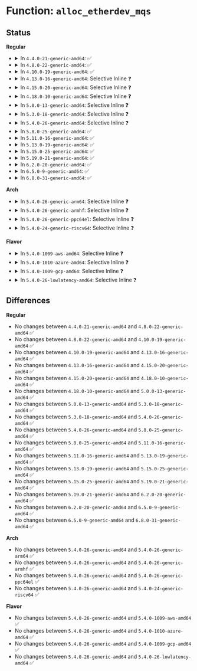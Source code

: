 # Function: <code>alloc_etherdev_mqs</code>

## Status
<b>Regular</b>
<ul>
<li>
<details>
<summary>In <code>4.4.0-21-generic-amd64</code>: ✅</summary>

```c
struct net_device * alloc_etherdev_mqs(int sizeof_priv, unsigned int txqs, unsigned int rxqs)
```

```json
{
  "name": "alloc_etherdev_mqs",
  "collision_type": "Unique Global",
  "inline_type": "No",
  "funcs": [
    {
      "addr": 18446744071586447184,
      "name": "alloc_etherdev_mqs",
      "external": true,
      "loc": "net/ethernet/eth.c:384",
      "file": "net/ethernet/eth.c",
      "inline": "seen, unknown",
      "caller_inline": [],
      "caller_func": [
        "drivers/net/virtio_net.c:virtnet_probe",
        "drivers/net/xen-netfront.c:netfront_probe"
      ]
    }
  ],
  "symbols": [
    {
      "addr": 18446744071586447184,
      "name": "alloc_etherdev_mqs",
      "section": ".text",
      "bind": "STB_GLOBAL",
      "size": 38
    }
  ]
}
```
</details>
</li>
<li>
<details>
<summary>In <code>4.8.0-22-generic-amd64</code>: ✅</summary>

```c
struct net_device * alloc_etherdev_mqs(int sizeof_priv, unsigned int txqs, unsigned int rxqs)
```

```json
{
  "name": "alloc_etherdev_mqs",
  "collision_type": "Unique Global",
  "inline_type": "No",
  "funcs": [
    {
      "addr": 18446744071586892944,
      "name": "alloc_etherdev_mqs",
      "external": true,
      "loc": "net/ethernet/eth.c:385",
      "file": "net/ethernet/eth.c",
      "inline": "seen, unknown",
      "caller_inline": [],
      "caller_func": [
        "drivers/net/virtio_net.c:virtnet_probe",
        "drivers/net/xen-netfront.c:netfront_probe"
      ]
    }
  ],
  "symbols": [
    {
      "addr": 18446744071586892944,
      "name": "alloc_etherdev_mqs",
      "section": ".text",
      "bind": "STB_GLOBAL",
      "size": 38
    }
  ]
}
```
</details>
</li>
<li>
<details>
<summary>In <code>4.10.0-19-generic-amd64</code>: ✅</summary>

```c
struct net_device * alloc_etherdev_mqs(int sizeof_priv, unsigned int txqs, unsigned int rxqs)
```

```json
{
  "name": "alloc_etherdev_mqs",
  "collision_type": "Unique Global",
  "inline_type": "No",
  "funcs": [
    {
      "addr": 18446744071587087072,
      "name": "alloc_etherdev_mqs",
      "external": true,
      "loc": "net/ethernet/eth.c:388",
      "file": "net/ethernet/eth.c",
      "inline": "seen, unknown",
      "caller_inline": [],
      "caller_func": [
        "drivers/net/xen-netfront.c:netfront_probe"
      ]
    }
  ],
  "symbols": [
    {
      "addr": 18446744071587087072,
      "name": "alloc_etherdev_mqs",
      "section": ".text",
      "bind": "STB_GLOBAL",
      "size": 38
    }
  ]
}
```
</details>
</li>
<li>
<details>
<summary>In <code>4.13.0-16-generic-amd64</code>: Selective Inline ❓</summary>

```c
struct net_device * alloc_etherdev_mqs(int sizeof_priv, unsigned int txqs, unsigned int rxqs)
```

```json
{
  "name": "alloc_etherdev_mqs",
  "collision_type": "Unique Global",
  "inline_type": "Selective",
  "funcs": [
    {
      "addr": 18446744071587215774,
      "name": "alloc_etherdev_mqs",
      "external": true,
      "loc": "net/ethernet/eth.c:388",
      "file": "net/ethernet/eth.c",
      "inline": "not declared, inlined",
      "caller_inline": [
        "net/ethernet/eth.c:devm_alloc_etherdev_mqs"
      ],
      "caller_func": [
        "drivers/net/xen-netfront.c:netfront_probe"
      ]
    }
  ],
  "symbols": [
    {
      "addr": 18446744071587215632,
      "name": "alloc_etherdev_mqs",
      "section": ".text",
      "bind": "STB_GLOBAL",
      "size": 38
    }
  ]
}
```
</details>
</li>
<li>
<details>
<summary>In <code>4.15.0-20-generic-amd64</code>: Selective Inline ❓</summary>

```c
struct net_device * alloc_etherdev_mqs(int sizeof_priv, unsigned int txqs, unsigned int rxqs)
```

```json
{
  "name": "alloc_etherdev_mqs",
  "collision_type": "Unique Global",
  "inline_type": "Selective",
  "funcs": [
    {
      "addr": 18446744071587730254,
      "name": "alloc_etherdev_mqs",
      "external": true,
      "loc": "net/ethernet/eth.c:388",
      "file": "net/ethernet/eth.c",
      "inline": "not declared, inlined",
      "caller_inline": [
        "net/ethernet/eth.c:devm_alloc_etherdev_mqs"
      ],
      "caller_func": [
        "drivers/net/xen-netfront.c:netfront_probe"
      ]
    }
  ],
  "symbols": [
    {
      "addr": 18446744071587730112,
      "name": "alloc_etherdev_mqs",
      "section": ".text",
      "bind": "STB_GLOBAL",
      "size": 38
    }
  ]
}
```
</details>
</li>
<li>
<details>
<summary>In <code>4.18.0-10-generic-amd64</code>: Selective Inline ❓</summary>

```c
struct net_device * alloc_etherdev_mqs(int sizeof_priv, unsigned int txqs, unsigned int rxqs)
```

```json
{
  "name": "alloc_etherdev_mqs",
  "collision_type": "Unique Global",
  "inline_type": "Selective",
  "funcs": [
    {
      "addr": 18446744071588064584,
      "name": "alloc_etherdev_mqs",
      "external": true,
      "loc": "net/ethernet/eth.c:388",
      "file": "net/ethernet/eth.c",
      "inline": "not declared, inlined",
      "caller_inline": [
        "net/ethernet/eth.c:devm_alloc_etherdev_mqs"
      ],
      "caller_func": [
        "drivers/net/xen-netfront.c:netfront_probe"
      ]
    }
  ],
  "symbols": [
    {
      "addr": 18446744071588064416,
      "name": "alloc_etherdev_mqs",
      "section": ".text",
      "bind": "STB_GLOBAL",
      "size": 38
    }
  ]
}
```
</details>
</li>
<li>
<details>
<summary>In <code>5.0.0-13-generic-amd64</code>: Selective Inline ❓</summary>

```c
struct net_device * alloc_etherdev_mqs(int sizeof_priv, unsigned int txqs, unsigned int rxqs)
```

```json
{
  "name": "alloc_etherdev_mqs",
  "collision_type": "Unique Global",
  "inline_type": "Selective",
  "funcs": [
    {
      "addr": 18446744071588240920,
      "name": "alloc_etherdev_mqs",
      "external": true,
      "loc": "net/ethernet/eth.c:391",
      "file": "net/ethernet/eth.c",
      "inline": "not declared, inlined",
      "caller_inline": [
        "net/ethernet/eth.c:devm_alloc_etherdev_mqs"
      ],
      "caller_func": [
        "drivers/net/xen-netfront.c:netfront_probe"
      ]
    }
  ],
  "symbols": [
    {
      "addr": 18446744071588240752,
      "name": "alloc_etherdev_mqs",
      "section": ".text",
      "bind": "STB_GLOBAL",
      "size": 38
    }
  ]
}
```
</details>
</li>
<li>
<details>
<summary>In <code>5.3.0-18-generic-amd64</code>: Selective Inline ❓</summary>

```c
struct net_device * alloc_etherdev_mqs(int sizeof_priv, unsigned int txqs, unsigned int rxqs)
```

```json
{
  "name": "alloc_etherdev_mqs",
  "collision_type": "Unique Global",
  "inline_type": "Selective",
  "funcs": [
    {
      "addr": 18446744071588631705,
      "name": "alloc_etherdev_mqs",
      "external": true,
      "loc": "net/ethernet/eth.c:406",
      "file": "net/ethernet/eth.c",
      "inline": "not declared, inlined",
      "caller_inline": [
        "net/ethernet/eth.c:devm_alloc_etherdev_mqs"
      ],
      "caller_func": [
        "drivers/net/xen-netfront.c:netfront_probe"
      ]
    }
  ],
  "symbols": [
    {
      "addr": 18446744071588631536,
      "name": "alloc_etherdev_mqs",
      "section": ".text",
      "bind": "STB_GLOBAL",
      "size": 38
    }
  ]
}
```
</details>
</li>
<li>
<details>
<summary>In <code>5.4.0-26-generic-amd64</code>: Selective Inline ❓</summary>

```c
struct net_device * alloc_etherdev_mqs(int sizeof_priv, unsigned int txqs, unsigned int rxqs)
```

```json
{
  "name": "alloc_etherdev_mqs",
  "collision_type": "Unique Global",
  "inline_type": "Selective",
  "funcs": [
    {
      "addr": 18446744071588854073,
      "name": "alloc_etherdev_mqs",
      "external": true,
      "loc": "net/ethernet/eth.c:411",
      "file": "net/ethernet/eth.c",
      "inline": "not declared, inlined",
      "caller_inline": [
        "net/ethernet/eth.c:devm_alloc_etherdev_mqs"
      ],
      "caller_func": [
        "drivers/net/xen-netfront.c:netfront_probe"
      ]
    }
  ],
  "symbols": [
    {
      "addr": 18446744071588853904,
      "name": "alloc_etherdev_mqs",
      "section": ".text",
      "bind": "STB_GLOBAL",
      "size": 38
    }
  ]
}
```
</details>
</li>
<li>
<details>
<summary>In <code>5.8.0-25-generic-amd64</code>: ✅</summary>

```c
struct net_device * alloc_etherdev_mqs(int sizeof_priv, unsigned int txqs, unsigned int rxqs)
```

```json
{
  "name": "alloc_etherdev_mqs",
  "collision_type": "Unique Global",
  "inline_type": "No",
  "funcs": [
    {
      "addr": 18446744071589737808,
      "name": "alloc_etherdev_mqs",
      "external": true,
      "loc": "net/ethernet/eth.c:395",
      "file": "net/ethernet/eth.c",
      "inline": "seen, unknown",
      "caller_inline": [],
      "caller_func": [
        "drivers/net/xen-netfront.c:xennet_create_dev",
        "net/devres.c:devm_alloc_etherdev_mqs"
      ]
    }
  ],
  "symbols": [
    {
      "addr": 18446744071589737808,
      "name": "alloc_etherdev_mqs",
      "section": ".text",
      "bind": "STB_GLOBAL",
      "size": 38
    }
  ]
}
```
</details>
</li>
<li>
<details>
<summary>In <code>5.11.0-16-generic-amd64</code>: ✅</summary>

```c
struct net_device * alloc_etherdev_mqs(int sizeof_priv, unsigned int txqs, unsigned int rxqs)
```

```json
{
  "name": "alloc_etherdev_mqs",
  "collision_type": "Unique Global",
  "inline_type": "No",
  "funcs": [
    {
      "addr": 18446744071589770912,
      "name": "alloc_etherdev_mqs",
      "external": true,
      "loc": "net/ethernet/eth.c:395",
      "file": "net/ethernet/eth.c",
      "inline": "seen, unknown",
      "caller_inline": [],
      "caller_func": [
        "drivers/net/xen-netfront.c:xennet_create_dev",
        "net/devres.c:devm_alloc_etherdev_mqs"
      ]
    }
  ],
  "symbols": [
    {
      "addr": 18446744071589770912,
      "name": "alloc_etherdev_mqs",
      "section": ".text",
      "bind": "STB_GLOBAL",
      "size": 38
    }
  ]
}
```
</details>
</li>
<li>
<details>
<summary>In <code>5.13.0-19-generic-amd64</code>: ✅</summary>

```c
struct net_device * alloc_etherdev_mqs(int sizeof_priv, unsigned int txqs, unsigned int rxqs)
```

```json
{
  "name": "alloc_etherdev_mqs",
  "collision_type": "Unique Global",
  "inline_type": "No",
  "funcs": [
    {
      "addr": 18446744071589674448,
      "name": "alloc_etherdev_mqs",
      "external": true,
      "loc": "net/ethernet/eth.c:396",
      "file": "net/ethernet/eth.c",
      "inline": "seen, unknown",
      "caller_inline": [],
      "caller_func": [
        "drivers/net/xen-netfront.c:xennet_create_dev",
        "net/devres.c:devm_alloc_etherdev_mqs"
      ]
    }
  ],
  "symbols": [
    {
      "addr": 18446744071589674448,
      "name": "alloc_etherdev_mqs",
      "section": ".text",
      "bind": "STB_GLOBAL",
      "size": 38
    }
  ]
}
```
</details>
</li>
<li>
<details>
<summary>In <code>5.15.0-25-generic-amd64</code>: ✅</summary>

```c
struct net_device * alloc_etherdev_mqs(int sizeof_priv, unsigned int txqs, unsigned int rxqs)
```

```json
{
  "name": "alloc_etherdev_mqs",
  "collision_type": "Unique Global",
  "inline_type": "No",
  "funcs": [
    {
      "addr": 18446744071590431456,
      "name": "alloc_etherdev_mqs",
      "external": true,
      "loc": "net/ethernet/eth.c:390",
      "file": "net/ethernet/eth.c",
      "inline": "seen, unknown",
      "caller_inline": [],
      "caller_func": [
        "drivers/net/xen-netfront.c:xennet_create_dev",
        "net/devres.c:devm_alloc_etherdev_mqs"
      ]
    }
  ],
  "symbols": [
    {
      "addr": 18446744071590431456,
      "name": "alloc_etherdev_mqs",
      "section": ".text",
      "bind": "STB_GLOBAL",
      "size": 38
    }
  ]
}
```
</details>
</li>
<li>
<details>
<summary>In <code>5.19.0-21-generic-amd64</code>: ✅</summary>

```c
struct net_device * alloc_etherdev_mqs(int sizeof_priv, unsigned int txqs, unsigned int rxqs)
```

```json
{
  "name": "alloc_etherdev_mqs",
  "collision_type": "Unique Global",
  "inline_type": "No",
  "funcs": [
    {
      "addr": 18446744071592031408,
      "name": "alloc_etherdev_mqs",
      "external": true,
      "loc": "net/ethernet/eth.c:391",
      "file": "net/ethernet/eth.c",
      "inline": "seen, unknown",
      "caller_inline": [],
      "caller_func": [
        "drivers/net/xen-netfront.c:xennet_create_dev",
        "net/devres.c:devm_alloc_etherdev_mqs"
      ]
    }
  ],
  "symbols": [
    {
      "addr": 18446744071592031408,
      "name": "alloc_etherdev_mqs",
      "section": ".text",
      "bind": "STB_GLOBAL",
      "size": 59
    }
  ]
}
```
</details>
</li>
<li>
<details>
<summary>In <code>6.2.0-20-generic-amd64</code>: ✅</summary>

```c
struct net_device * alloc_etherdev_mqs(int sizeof_priv, unsigned int txqs, unsigned int rxqs)
```

```json
{
  "name": "alloc_etherdev_mqs",
  "collision_type": "Unique Global",
  "inline_type": "No",
  "funcs": [
    {
      "addr": 18446744071593847184,
      "name": "alloc_etherdev_mqs",
      "external": true,
      "loc": "net/ethernet/eth.c:391",
      "file": "net/ethernet/eth.c",
      "inline": "seen, unknown",
      "caller_inline": [],
      "caller_func": [
        "drivers/net/xen-netfront.c:xennet_create_dev",
        "net/devres.c:devm_alloc_etherdev_mqs"
      ]
    }
  ],
  "symbols": [
    {
      "addr": 18446744071593847184,
      "name": "alloc_etherdev_mqs",
      "section": ".text",
      "bind": "STB_GLOBAL",
      "size": 59
    }
  ]
}
```
</details>
</li>
<li>
<details>
<summary>In <code>6.5.0-9-generic-amd64</code>: ✅</summary>

```c
struct net_device * alloc_etherdev_mqs(int sizeof_priv, unsigned int txqs, unsigned int rxqs)
```

```json
{
  "name": "alloc_etherdev_mqs",
  "collision_type": "Unique Global",
  "inline_type": "No",
  "funcs": [
    {
      "addr": 18446744071594221616,
      "name": "alloc_etherdev_mqs",
      "external": true,
      "loc": "net/ethernet/eth.c:391",
      "file": "net/ethernet/eth.c",
      "inline": "seen, unknown",
      "caller_inline": [],
      "caller_func": [
        "drivers/net/virtio_net.c:virtnet_probe",
        "drivers/net/xen-netfront.c:xennet_create_dev",
        "drivers/net/net_failover.c:net_failover_create",
        "net/devres.c:devm_alloc_etherdev_mqs"
      ]
    }
  ],
  "symbols": [
    {
      "addr": 18446744071594221616,
      "name": "alloc_etherdev_mqs",
      "section": ".text",
      "bind": "STB_GLOBAL",
      "size": 59
    }
  ]
}
```
</details>
</li>
<li>
<details>
<summary>In <code>6.8.0-31-generic-amd64</code>: ✅</summary>

```c
struct net_device * alloc_etherdev_mqs(int sizeof_priv, unsigned int txqs, unsigned int rxqs)
```

```json
{
  "name": "alloc_etherdev_mqs",
  "collision_type": "Unique Global",
  "inline_type": "No",
  "funcs": [
    {
      "addr": 18446744071595018976,
      "name": "alloc_etherdev_mqs",
      "external": true,
      "loc": "net/ethernet/eth.c:391",
      "file": "net/ethernet/eth.c",
      "inline": "seen, unknown",
      "caller_inline": [],
      "caller_func": [
        "drivers/net/virtio_net.c:virtnet_probe",
        "drivers/net/xen-netfront.c:xennet_create_dev",
        "drivers/net/net_failover.c:net_failover_create",
        "net/devres.c:devm_alloc_etherdev_mqs"
      ]
    }
  ],
  "symbols": [
    {
      "addr": 18446744071595018976,
      "name": "alloc_etherdev_mqs",
      "section": ".text",
      "bind": "STB_GLOBAL",
      "size": 59
    }
  ]
}
```
</details>
</li>
</ul>
<b>Arch</b>
<ul>
<li>
<details>
<summary>In <code>5.4.0-26-generic-arm64</code>: Selective Inline ❓</summary>

```c
struct net_device * alloc_etherdev_mqs(int sizeof_priv, unsigned int txqs, unsigned int rxqs)
```

```json
{
  "name": "alloc_etherdev_mqs",
  "collision_type": "Unique Global",
  "inline_type": "Selective",
  "funcs": [
    {
      "addr": 18446603336502438100,
      "name": "alloc_etherdev_mqs",
      "external": true,
      "loc": "net/ethernet/eth.c:411",
      "file": "net/ethernet/eth.c",
      "inline": "not declared, inlined",
      "caller_inline": [
        "net/ethernet/eth.c:devm_alloc_etherdev_mqs"
      ],
      "caller_func": [
        "drivers/net/ethernet/freescale/fec_main.c:fec_probe",
        "drivers/net/ethernet/smsc/smc91x.c:smc_drv_probe",
        "drivers/net/xen-netfront.c:netfront_probe"
      ]
    }
  ],
  "symbols": [
    {
      "addr": 18446603336502437888,
      "name": "alloc_etherdev_mqs",
      "section": ".text",
      "bind": "STB_GLOBAL",
      "size": 88
    }
  ]
}
```
</details>
</li>
<li>
<details>
<summary>In <code>5.4.0-26-generic-armhf</code>: Selective Inline ❓</summary>

```c
struct net_device * alloc_etherdev_mqs(int sizeof_priv, unsigned int txqs, unsigned int rxqs)
```

```json
{
  "name": "alloc_etherdev_mqs",
  "collision_type": "Unique Global",
  "inline_type": "Selective",
  "funcs": [
    {
      "addr": 3235156600,
      "name": "alloc_etherdev_mqs",
      "external": true,
      "loc": "net/ethernet/eth.c:411",
      "file": "net/ethernet/eth.c",
      "inline": "not declared, inlined",
      "caller_inline": [
        "net/ethernet/eth.c:devm_alloc_etherdev_mqs"
      ],
      "caller_func": [
        "drivers/net/ethernet/freescale/fec_main.c:fec_probe"
      ]
    }
  ],
  "symbols": [
    {
      "addr": 3235156432,
      "name": "alloc_etherdev_mqs",
      "section": ".text",
      "bind": "STB_GLOBAL",
      "size": 64
    }
  ]
}
```
</details>
</li>
<li>
<details>
<summary>In <code>5.4.0-26-generic-ppc64el</code>: Selective Inline ❓</summary>

```c
struct net_device * alloc_etherdev_mqs(int sizeof_priv, unsigned int txqs, unsigned int rxqs)
```

```json
{
  "name": "alloc_etherdev_mqs",
  "collision_type": "Unique Global",
  "inline_type": "Selective",
  "funcs": [
    {
      "addr": 13835058055295986212,
      "name": "alloc_etherdev_mqs",
      "external": true,
      "loc": "net/ethernet/eth.c:411",
      "file": "net/ethernet/eth.c",
      "inline": "not declared, inlined",
      "caller_inline": [
        "net/ethernet/eth.c:devm_alloc_etherdev_mqs"
      ],
      "caller_func": []
    }
  ],
  "symbols": [
    {
      "addr": 13835058055295985968,
      "name": "alloc_etherdev_mqs",
      "section": ".text",
      "bind": "STB_GLOBAL",
      "size": 80
    }
  ]
}
```
</details>
</li>
<li>
<details>
<summary>In <code>5.4.0-24-generic-riscv64</code>: Selective Inline ❓</summary>

```c
struct net_device * alloc_etherdev_mqs(int sizeof_priv, unsigned int txqs, unsigned int rxqs)
```

```json
{
  "name": "alloc_etherdev_mqs",
  "collision_type": "Unique Global",
  "inline_type": "Selective",
  "funcs": [
    {
      "addr": 18446743936278627072,
      "name": "alloc_etherdev_mqs",
      "external": true,
      "loc": "net/ethernet/eth.c:411",
      "file": "net/ethernet/eth.c",
      "inline": "not declared, inlined",
      "caller_inline": [
        "net/ethernet/eth.c:devm_alloc_etherdev_mqs"
      ],
      "caller_func": []
    }
  ],
  "symbols": [
    {
      "addr": 18446743936278626888,
      "name": "alloc_etherdev_mqs",
      "section": ".text",
      "bind": "STB_GLOBAL",
      "size": 76
    }
  ]
}
```
</details>
</li>
</ul>
<b>Flavor</b>
<ul>
<li>
<details>
<summary>In <code>5.4.0-1009-aws-amd64</code>: Selective Inline ❓</summary>

```c
struct net_device * alloc_etherdev_mqs(int sizeof_priv, unsigned int txqs, unsigned int rxqs)
```

```json
{
  "name": "alloc_etherdev_mqs",
  "collision_type": "Unique Global",
  "inline_type": "Selective",
  "funcs": [
    {
      "addr": 18446744071588460457,
      "name": "alloc_etherdev_mqs",
      "external": true,
      "loc": "net/ethernet/eth.c:411",
      "file": "net/ethernet/eth.c",
      "inline": "not declared, inlined",
      "caller_inline": [
        "net/ethernet/eth.c:devm_alloc_etherdev_mqs"
      ],
      "caller_func": [
        "drivers/net/xen-netfront.c:netfront_probe"
      ]
    }
  ],
  "symbols": [
    {
      "addr": 18446744071588460288,
      "name": "alloc_etherdev_mqs",
      "section": ".text",
      "bind": "STB_GLOBAL",
      "size": 38
    }
  ]
}
```
</details>
</li>
<li>
<details>
<summary>In <code>5.4.0-1010-azure-amd64</code>: Selective Inline ❓</summary>

```c
struct net_device * alloc_etherdev_mqs(int sizeof_priv, unsigned int txqs, unsigned int rxqs)
```

```json
{
  "name": "alloc_etherdev_mqs",
  "collision_type": "Unique Global",
  "inline_type": "Selective",
  "funcs": [
    {
      "addr": 18446744071588173145,
      "name": "alloc_etherdev_mqs",
      "external": true,
      "loc": "net/ethernet/eth.c:411",
      "file": "net/ethernet/eth.c",
      "inline": "not declared, inlined",
      "caller_inline": [
        "net/ethernet/eth.c:devm_alloc_etherdev_mqs"
      ],
      "caller_func": []
    }
  ],
  "symbols": [
    {
      "addr": 18446744071588172976,
      "name": "alloc_etherdev_mqs",
      "section": ".text",
      "bind": "STB_GLOBAL",
      "size": 38
    }
  ]
}
```
</details>
</li>
<li>
<details>
<summary>In <code>5.4.0-1009-gcp-amd64</code>: Selective Inline ❓</summary>

```c
struct net_device * alloc_etherdev_mqs(int sizeof_priv, unsigned int txqs, unsigned int rxqs)
```

```json
{
  "name": "alloc_etherdev_mqs",
  "collision_type": "Unique Global",
  "inline_type": "Selective",
  "funcs": [
    {
      "addr": 18446744071588792633,
      "name": "alloc_etherdev_mqs",
      "external": true,
      "loc": "net/ethernet/eth.c:411",
      "file": "net/ethernet/eth.c",
      "inline": "not declared, inlined",
      "caller_inline": [
        "net/ethernet/eth.c:devm_alloc_etherdev_mqs"
      ],
      "caller_func": [
        "drivers/net/xen-netfront.c:netfront_probe"
      ]
    }
  ],
  "symbols": [
    {
      "addr": 18446744071588792464,
      "name": "alloc_etherdev_mqs",
      "section": ".text",
      "bind": "STB_GLOBAL",
      "size": 38
    }
  ]
}
```
</details>
</li>
<li>
<details>
<summary>In <code>5.4.0-26-lowlatency-amd64</code>: Selective Inline ❓</summary>

```c
struct net_device * alloc_etherdev_mqs(int sizeof_priv, unsigned int txqs, unsigned int rxqs)
```

```json
{
  "name": "alloc_etherdev_mqs",
  "collision_type": "Unique Global",
  "inline_type": "Selective",
  "funcs": [
    {
      "addr": 18446744071588933257,
      "name": "alloc_etherdev_mqs",
      "external": true,
      "loc": "net/ethernet/eth.c:411",
      "file": "net/ethernet/eth.c",
      "inline": "not declared, inlined",
      "caller_inline": [
        "net/ethernet/eth.c:devm_alloc_etherdev_mqs"
      ],
      "caller_func": [
        "drivers/net/xen-netfront.c:netfront_probe"
      ]
    }
  ],
  "symbols": [
    {
      "addr": 18446744071588933088,
      "name": "alloc_etherdev_mqs",
      "section": ".text",
      "bind": "STB_GLOBAL",
      "size": 38
    }
  ]
}
```
</details>
</li>
</ul>

## Differences
<b>Regular</b>
<ul>
<li>
No changes between <code>4.4.0-21-generic-amd64</code> and <code>4.8.0-22-generic-amd64</code> ✅
</li>
<li>
No changes between <code>4.8.0-22-generic-amd64</code> and <code>4.10.0-19-generic-amd64</code> ✅
</li>
<li>
No changes between <code>4.10.0-19-generic-amd64</code> and <code>4.13.0-16-generic-amd64</code> ✅
</li>
<li>
No changes between <code>4.13.0-16-generic-amd64</code> and <code>4.15.0-20-generic-amd64</code> ✅
</li>
<li>
No changes between <code>4.15.0-20-generic-amd64</code> and <code>4.18.0-10-generic-amd64</code> ✅
</li>
<li>
No changes between <code>4.18.0-10-generic-amd64</code> and <code>5.0.0-13-generic-amd64</code> ✅
</li>
<li>
No changes between <code>5.0.0-13-generic-amd64</code> and <code>5.3.0-18-generic-amd64</code> ✅
</li>
<li>
No changes between <code>5.3.0-18-generic-amd64</code> and <code>5.4.0-26-generic-amd64</code> ✅
</li>
<li>
No changes between <code>5.4.0-26-generic-amd64</code> and <code>5.8.0-25-generic-amd64</code> ✅
</li>
<li>
No changes between <code>5.8.0-25-generic-amd64</code> and <code>5.11.0-16-generic-amd64</code> ✅
</li>
<li>
No changes between <code>5.11.0-16-generic-amd64</code> and <code>5.13.0-19-generic-amd64</code> ✅
</li>
<li>
No changes between <code>5.13.0-19-generic-amd64</code> and <code>5.15.0-25-generic-amd64</code> ✅
</li>
<li>
No changes between <code>5.15.0-25-generic-amd64</code> and <code>5.19.0-21-generic-amd64</code> ✅
</li>
<li>
No changes between <code>5.19.0-21-generic-amd64</code> and <code>6.2.0-20-generic-amd64</code> ✅
</li>
<li>
No changes between <code>6.2.0-20-generic-amd64</code> and <code>6.5.0-9-generic-amd64</code> ✅
</li>
<li>
No changes between <code>6.5.0-9-generic-amd64</code> and <code>6.8.0-31-generic-amd64</code> ✅
</li>
</ul>
<b>Arch</b>
<ul>
<li>
No changes between <code>5.4.0-26-generic-amd64</code> and <code>5.4.0-26-generic-arm64</code> ✅
</li>
<li>
No changes between <code>5.4.0-26-generic-amd64</code> and <code>5.4.0-26-generic-armhf</code> ✅
</li>
<li>
No changes between <code>5.4.0-26-generic-amd64</code> and <code>5.4.0-26-generic-ppc64el</code> ✅
</li>
<li>
No changes between <code>5.4.0-26-generic-amd64</code> and <code>5.4.0-24-generic-riscv64</code> ✅
</li>
</ul>
<b>Flavor</b>
<ul>
<li>
No changes between <code>5.4.0-26-generic-amd64</code> and <code>5.4.0-1009-aws-amd64</code> ✅
</li>
<li>
No changes between <code>5.4.0-26-generic-amd64</code> and <code>5.4.0-1010-azure-amd64</code> ✅
</li>
<li>
No changes between <code>5.4.0-26-generic-amd64</code> and <code>5.4.0-1009-gcp-amd64</code> ✅
</li>
<li>
No changes between <code>5.4.0-26-generic-amd64</code> and <code>5.4.0-26-lowlatency-amd64</code> ✅
</li>
</ul>
